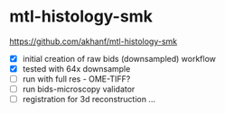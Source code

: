 # mtl-histology-smk

https://github.com/akhanf/mtl-histology-smk

 - [x] initial creation of raw bids (downsampled) workflow
 - [x] tested with 64x downsample
 - [ ] run with full res - OME-TIFF?
 - [ ] run bids-microscopy validator
 - [ ] registration for 3d reconstruction ...
